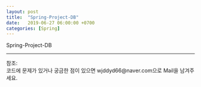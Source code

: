 ```yaml
---
layout: post
title:  "Spring-Project-DB"
date:   2019-06-27 06:00:00 +0700
categories: [Spring]
---
```


Spring-Project-DB

<hr>
참조:<https://github.com/wjddyd66/Project/tree/master/BomAir_ver_Final><br>
코드에 문제가 있거나 궁금한 점이 있으면 wjddyd66@naver.com으로  Mail을 남겨주세요.